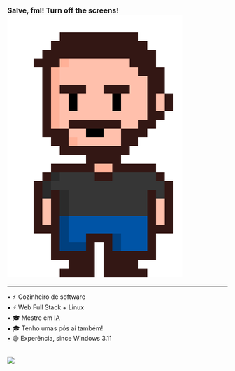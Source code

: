 ### Salve, fml! Turn off the screens! <img src="gif_fred_d.gif">
<hr>
▪ ⚡ Cozinheiro de software<br>
▪ ⚡ Web Full Stack + Linux<br>
▪ 🎓 Mestre em IA<br>              
▪ 🎓 Tenho umas pós aí também!<br>
▪ 😄 Experência, since Windows 3.11<br>
<br><br>
<a href="https://www.linkedin.com/in/fbamuniz/" target="_blank"><img src="https://img.shields.io/badge/-LinkedIn-%230077B5?style=for-the-badge&logo=linkedin&logoColor=white" target="_blank"></a> 
